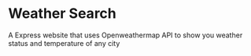 # Weather Search
A Express website that uses Openweathermap API to show you weather status and temperature of any city
